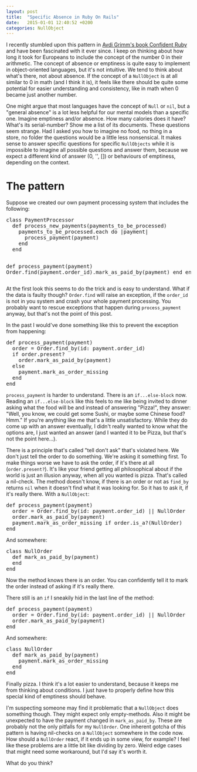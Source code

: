 ```yaml
---
layout: post
title:  "Specific Absence in Ruby On Rails"
date:   2015-01-01 12:40:52 +0200
categories: NullObject
---
```



I recently stumbled upon this pattern in <a title="Confident Ruby" href="http://www.confidentruby.com/" target="_blank">Avdi Grimm's book Confident Ruby</a> and have been fascinated with it ever since. I keep on thinking about how long it took for Europeans to include the concept of the number 0 in their arithmetic.
The concept of absence or emptiness is quite easy to implement in object-oriented languages, but it's not intuitive. We tend to think about what's there, not about absence. If the concept of a <code>NullObject</code> is at all similar to 0 in math (and I think it is), it feels like there should be quite some potential for easier understanding and consistency, like in math when 0 became just another number.

One might argue that most languages have the concept of <code>Null</code> or <code>nil</code>, but a "general absence" is a lot less helpful for our mental models than a specific one. Imagine emptiness and/or absence. How many calories does it have? What's its serial-number? Show me a list of its documents. These questions seem strange. Had I asked you how to imagine no food, no thing in a store, no folder the questions would be a little less nonsensical. It makes sense to answer specific questions for specific <code>NullObjects</code> while it is impossible to imagine all possible questions and answer them, because we expect a different kind of answer (0, '', []) or behaviours of emptiness, depending on the context.
<h1>The pattern</h1>
Suppose we created our own payment processing system that includes the following:
<pre>class PaymentProcessor
  def process_new_payments(payments_to_be_processed)
    payments_to_be_processed.each do |payment|
      process_payment(payment)
    end
  end 

  def process_payment(payment)
    Order.find(payment.order_id).mark_as_paid_by(payment)
  end
end</pre>
At the first look this seems to do the trick and is easy to understand.
What if the data is faulty though? <code>Order.find</code> will raise an exception, if the <code>order_id</code> is not in you system and crash your whole payment processing. You probably want to rescue exceptions that happen during <code>process_payment</code> anyway, but that's not the point of this post.

In the past I would've done something like this to prevent the exception from happening:
<pre>def process_payment(payment)
  order = Order.find_by(id: payment.order_id)
  if order.present?
    order.mark_as_paid_by(payment)
  else
    payment.mark_as_order_missing
  end
end</pre>
<code>process_payment</code> is harder to understand. There is an <code>if...else-block</code> now. Reading an <code>if...else-block</code> like this feels to me like being invited to dinner asking what the food will be and instead of answering "Pizza!", they answer: "Well, you know, we could get some Sushi, or maybe some Chinese food? Hmm." If you're anything like me that's a little unsatisfactory. While they do come up with an answer eventually, I didn't really wanted to know what the options are, I just wanted an answer (and I wanted it to be Pizza, but that's not the point here...).

There is a principle that's called "tell don't ask" that's violated here. We don't just tell the order to do something. We're asking it something first. To make things worse we have to ask the order, if it's there at all (<code>order.present?</code>). It's like your friend getting all philosophical about if the world is just an illusion anyway, when all you wanted is pizza. That's called a nil-check. The method doesn't know, if there is an order or not as <code>find_by</code> returns <code>nil</code> when it doesn't find what it was looking for. So it has to ask it, if it's really there.
With a <code>NullObject</code>:
<pre>def process_payment(payment)
  order = Order.find_by(id: payment.order_id) || NullOrder
  order.mark_as_paid_by(payment)
  payment.mark_as_order_missing if order.is_a?(NullOrder)
end</pre>
And somewhere:
<pre>class NullOrder
  def mark_as_paid_by(payment)
  end
end</pre>
Now the method knows there is an order. You can confidently tell it to mark the order instead of asking if it's really there.

There still is an <code>if</code> I sneakily hid in the last line of the method:
<pre>def process_payment(payment)
  order = Order.find_by(id: payment.order_id) || NullOrder
  order.mark_as_paid_by(payment)
end</pre>
And somewhere:
<pre>class NullOrder
  def mark_as_paid_by(payment)
    payment.mark_as_order_missing
  end
end</pre>
Finally pizza. I think it's a lot easier to understand, because it keeps me from thinking about conditions. I just have to properly define how this special kind of emptiness should behave.

I'm suspecting someone may find it problematic that a <code>NullObject</code> does something though. They might expect only empty-methods. Also it might be unexpected to have the payment changed in <code>mark_as_paid_by</code>. These are probably not the only pitfalls for my <code>NullOrder</code>. One inherent gotcha of this pattern is having nil-checks on a <code>NullObject</code> somewhere in the code now. How should a <code>NullOrder</code> react, if it ends up in some view, for example?
I feel like these problems are a little bit like dividing by zero. Weird edge cases that might need some workaround, but I'd say it's worth it.

What do you think?
